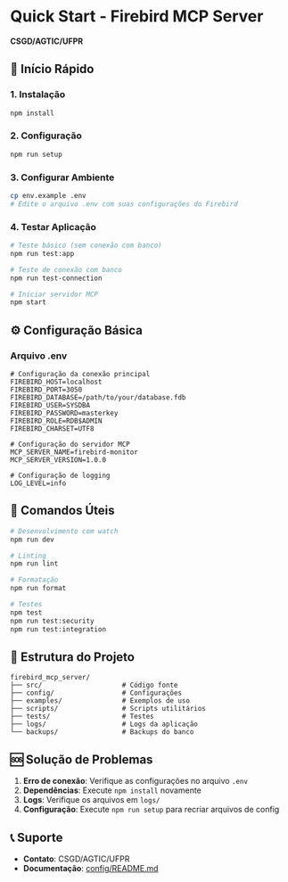 # Quick Start - Firebird MCP Server

**CSGD/AGTIC/UFPR**

## 🚀 Início Rápido

### 1. Instalação
```bash
npm install
```

### 2. Configuração
```bash
npm run setup
```

### 3. Configurar Ambiente
```bash
cp env.example .env
# Edite o arquivo .env com suas configurações do Firebird
```

### 4. Testar Aplicação
```bash
# Teste básico (sem conexão com banco)
npm run test:app

# Teste de conexão com banco
npm run test-connection

# Iniciar servidor MCP
npm start
```

## ⚙️ Configuração Básica

### Arquivo .env
```env
# Configuração da conexão principal
FIREBIRD_HOST=localhost
FIREBIRD_PORT=3050
FIREBIRD_DATABASE=/path/to/your/database.fdb
FIREBIRD_USER=SYSDBA
FIREBIRD_PASSWORD=masterkey
FIREBIRD_ROLE=RDB$ADMIN
FIREBIRD_CHARSET=UTF8

# Configuração do servidor MCP
MCP_SERVER_NAME=firebird-monitor
MCP_SERVER_VERSION=1.0.0

# Configuração de logging
LOG_LEVEL=info
```

## 🔧 Comandos Úteis

```bash
# Desenvolvimento com watch
npm run dev

# Linting
npm run lint

# Formatação
npm run format

# Testes
npm test
npm run test:security
npm run test:integration
```

## 📁 Estrutura do Projeto

```
firebird_mcp_server/
├── src/                    # Código fonte
├── config/                 # Configurações
├── examples/               # Exemplos de uso
├── scripts/                # Scripts utilitários
├── tests/                  # Testes
├── logs/                   # Logs da aplicação
└── backups/                # Backups do banco
```

## 🆘 Solução de Problemas

1. **Erro de conexão**: Verifique as configurações no arquivo `.env`
2. **Dependências**: Execute `npm install` novamente
3. **Logs**: Verifique os arquivos em `logs/`
4. **Configuração**: Execute `npm run setup` para recriar arquivos de config

## 📞 Suporte

- **Contato**: CSGD/AGTIC/UFPR
- **Documentação**: [config/README.md](config/README.md)
